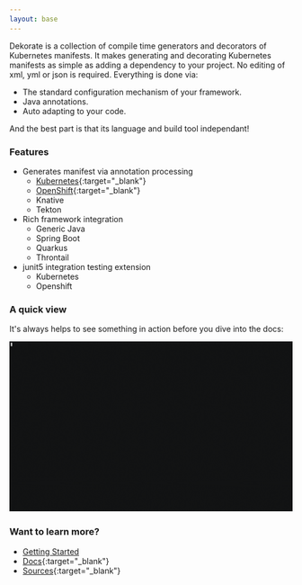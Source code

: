 ```yaml
---
layout: base
---
```


Dekorate is a collection of compile time generators and decorators of Kubernetes manifests.
It makes generating and decorating Kubernetes manifests as simple as adding a dependency to your project.
No editing of xml, yml or json is required. Everything is done via:

- The standard configuration mechanism of your framework.
- Java annotations.
- Auto adapting to your code.

And the best part is that its language and build tool independant!

### Features
- Generates manifest via annotation processing
  - [Kubernetes](dekorate/site/kubernetes/index.md){:target="_blank"}
  - [OpenShift](dekorate/site/openshift/index.md){:target="_blank"}
  - Knative
  - Tekton
- Rich framework integration
  - Generic Java 
  - Spring Boot
  - Quarkus
  - Throntail
- junit5 integration testing extension
  - Kubernetes
  - Openshift

### A quick view

It's always helps to see something in action before you dive into the docs:

![asciicast](assets/images/dekorate-spring-hello-world.gif "Dekorate Spring Boot Hello World Asciicast") 


### Want to learn more?

- [Getting Started](dekorate/site/getting-started)
- [Docs](dekorate){:target="_blank"}
- [Sources](https://github.com/dekorateio/dekorate){:target="_blank"}

